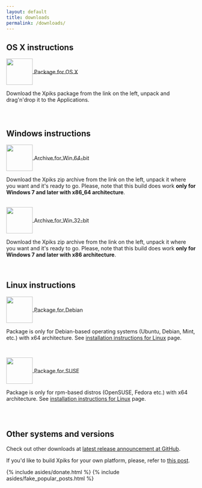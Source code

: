 ```yaml
---
layout: default
title: downloads
permalink: /downloads/
---
```


<article class="row">
<section class="small-12 large-8 columns page-content">

<h2><strong>OS X instructions</strong></h2>

<div class="download-package">
<a href="https://github.com/Ribtoks/xpiks/releases/download/v1.4.0/xpiks-qt-v1.4.dmg">
<div>
<img src="{{site.url}}/images/os_x_installer.jpg" style="vertical-align: middle;width:70px;" />
<span style="vertical-align: middle;">Package for OS X</span>
</div>
</a>
</div>

<p class="download-description">Download the Xpiks package from the link on the left, unpack and drag'n'drop it to the Applications.</p>

<div style="clear:both; height: 25px;">&nbsp;</div>

<h2><strong>Windows instructions</strong></h2>

<div class="download-package">
<a href="https://github.com/Ribtoks/xpiks/releases/download/v1.4.0/xpiks-qt-v1.4.zip">
<div><img src="{{site.url}}/images/windows_installer.jpg" style="vertical-align: middle;width:70px;" />
<span style="vertical-align: middle;">Archive for Win 64-bit</span>
</div>
</a>
</div>

<p class="download-description">Download the Xpiks zip archive from the link on the left, unpack it where you want and it's ready to go. Please, note that this build does work <strong>only for Windows 7 and later with x86_64 architecture</strong>.</p>

<div style="clear:both;">&nbsp;</div>

<div class="download-package">
<a href="https://github.com/Ribtoks/xpiks/releases/download/v1.4.0/xpiks-qt-32-v1.4.zip">
<div><img src="{{site.url}}/images/windows_installer.jpg" style="vertical-align: middle;width:70px;" />
<span style="vertical-align: middle;">Archive for Win 32-bit</span>
</div>
</a>
</div>

<p class="download-description">Download the Xpiks zip archive from the link on the left, unpack it where you want and it's ready to go. Please, note that this build does work <strong>only for Windows 7 and later with x86 architecture</strong>.</p>

<!--
<div style="clear:both;">&nbsp;</div>

<div class="download-package">
<a href="https://github.com/Ribtoks/xpiks/releases/download/v1.2/xpiks-qt-v1.2-setup.exe">
<div><img src="{{site.url}}/images/windows_setup.png" style="vertical-align: middle;width:70px;" />
<span style="vertical-align: middle;">Setup for Win x64</span>
</div>
</a>
</div>

<p>Download the Xpiks setup from the link on the left and open it. Please, note that this build does work <strong>only for Windows 7 x64 and later with x64 architecture</strong>.</p>
-->

<div style="clear:both;">&nbsp;</div>

<h2><strong>Linux instructions</strong></h2>

<div class="download-package">
<a href="https://github.com/Ribtoks/xpiks/releases/download/v1.3.4/xpiks_1.3.4-1_amd64.deb">
<div><img src="{{site.url}}/images/linux_installer.jpg" style="vertical-align: middle;width:70px;" />
<span style="vertical-align: middle;">Package for Debian</span>
</div>
</a>
</div>

<p class="download-description">Package is only for Debian-based operating systems (Ubuntu, Debian, Mint, etc.) with x64 architecture. See <a href="{{site.url}}/linux-instructions/">installation instructions for Linux</a> page.</p>

<div style="clear:both;height: 30px;">&nbsp;</div>

<div class="download-package">
<a href="https://github.com/Ribtoks/xpiks/releases/download/v1.3.4/xpiks-1.3.4-1.x86_64.rpm">
<div><img src="{{site.url}}/images/rpm.png" style="vertical-align: middle;width:70px;" />
<span style="vertical-align: middle;">Package for SUSE</span>
</div>
</a>
</div>

<p class="download-description">Package is only for rpm-based distros (OpenSUSE, Fedora etc.) with x64 architecture. See <a href="{{site.url}}/linux-instructions/">installation instructions for Linux</a> page.</p>

<div style="clear:both;height: 30px;">&nbsp;</div>

<h2><strong>Other systems and versions</strong></h2>

<!--
<p>You can also download <a href="https://dl.dropboxusercontent.com/u/14391423/xpiks-qt-nightly.dmg">Nightly package for OS X</a> or <a href="https://dl.dropboxusercontent.com/u/14391423/xpiks-qt-v1.0-beta.nightly.zip">Nightly package for Windows x64</a> and try the newest features.</p>
-->
<p>
Check out other downloads at <a href="https://github.com/Ribtoks/xpiks/releases/latest" target="_blank">latest release announcement at GitHub</a>.
</p>
<p>
If you'd like to build Xpiks for your own platform, please, refer to <a href="{{site.url}}/blog/2014/building-xpiks-alone">this post</a>.
</p>

</section>

  {% include asides/donate.html %}
  {% include asides/fake_popular_posts.html %}

</article>
